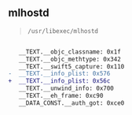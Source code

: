 ## mlhostd

> `/usr/libexec/mlhostd`

```diff

   __TEXT.__objc_classname: 0x1f
   __TEXT.__objc_methtype: 0x342
   __TEXT.__swift5_capture: 0x110
-  __TEXT.__info_plist: 0x576
+  __TEXT.__info_plist: 0x56c
   __TEXT.__unwind_info: 0x700
   __TEXT.__eh_frame: 0xc90
   __DATA_CONST.__auth_got: 0xce0

```
